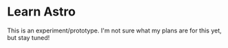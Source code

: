 # Learn Astro

This is an experiment/prototype. I'm not sure what my plans are for this yet, but stay tuned!
